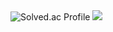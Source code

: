 <img src="http://mazassumnida.wtf/api/v2/generate_badge?boj=qkrtkd123" alt="Solved.ac Profile">
<img src="https://github-readme-stats.vercel.app/api/top-langs/?username=SGpA&layout=compact">
